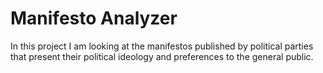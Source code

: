 # Manifesto Analyzer

In this project I am looking at the manifestos published by political parties
that present their political ideology and preferences to the general public.
